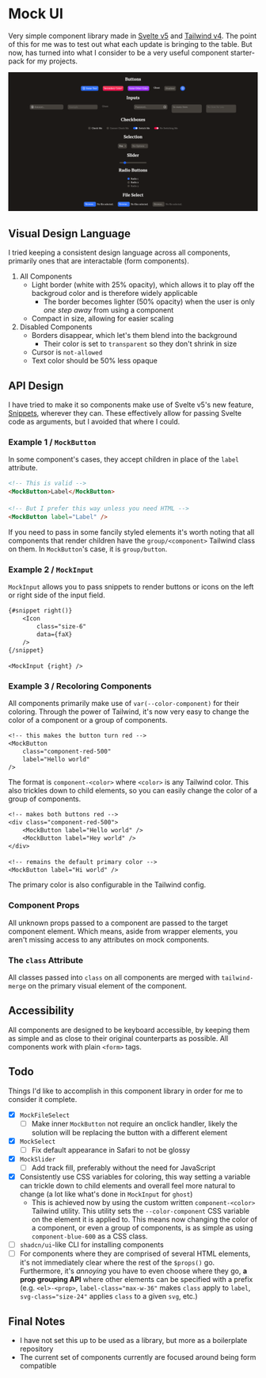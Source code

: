 # Mock UI

Very simple component library made in [Svelte v5](https://svelte.dev/) and [Tailwind v4](https://tailwindcss.com/). The point of this for me was to test out what each update is bringing to the table. But now, has turned into what I consider to be a very useful component starter-pack for my projects.

![Preview of Components](docs/preview_2025-01.png)

## Visual Design Language

I tried keeping a consistent design language across all components, primarily ones that are interactable (form components).

1. All Components
    - Light border (white with 25% opacity), which allows it to play off the backgroud color and is therefore widely applicable
        - The border becomes lighter (50% opacity) when the user is only _one step away_ from using a component
    - Compact in size, allowing for easier scaling
2. Disabled Components
    - Borders disappear, which let's them blend into the background
        - Their color is set to `transparent` so they don't shrink in size
    - Cursor is `not-allowed`
    - Text color should be 50% less opaque

## API Design

I have tried to make it so components make use of Svelte v5's new feature, [Snippets](https://svelte.dev/docs/svelte/svelte#Snippet), wherever they can. These effectively allow for passing Svelte code as arguments, but I avoided that where I could.

### Example 1 / `MockButton`

In some component's cases, they accept children in place of the `label` attribute.

```html
<!-- This is valid -->
<MockButton>Label</MockButton>

<!-- But I prefer this way unless you need HTML -->
<MockButton label="Label" />
```

If you need to pass in some fancily styled elements it's worth noting that all components that render children have the `group/<component>` Tailwind class on them. In `MockButton`'s case, it is `group/button`.

### Example 2 / `MockInput`

`MockInput` allows you to pass snippets to render buttons or icons on the left or right side of the input field.

```svelte
{#snippet right()}
    <Icon
        class="size-6"
        data={faX}
    />
{/snippet}

<MockInput {right} />
```

### Example 3 / Recoloring Components

All components primarily make use of `var(--color-component)` for their coloring. Through the power of Tailwind, it's now very easy to change the color of a component or a group of components.

```svelte
<!-- this makes the button turn red -->
<MockButton
    class="component-red-500"
    label="Hello world"
/>
```

The format is `component-<color>` where `<color>` is any Tailwind color. This also trickles down to child elements, so you can easily change the color of a group of components.

```svelte
<!-- makes both buttons red -->
<div class="component-red-500">
    <MockButton label="Hello world" />
    <MockButton label="Hey world" />
</div>

<!-- remains the default primary color -->
<MockButton label="Hi world" />
```

The primary color is also configurable in the Tailwind config.

### Component Props

All unknown props passed to a component are passed to the target component element. Which means, aside from wrapper elements, you aren't missing access to any attributes on mock components.

### The `class` Attribute

All classes passed into `class` on all components are merged with `tailwind-merge` on the primary visual element of the component.

## Accessibility

All components are designed to be keyboard accessible, by keeping them as simple and as close to their original counterparts as possible. All components work with plain `<form>` tags.

## Todo

Things I'd like to accomplish in this component library in order for me to consider it complete.

- [x] `MockFileSelect`
    - [ ] Make inner `MockButton` not require an onclick handler, likely the solution will be replacing the button with a different element
- [x] `MockSelect`
    - [ ] Fix default appearance in Safari to not be glossy
- [x] `MockSlider`
    - [ ] Add track fill, preferably without the need for JavaScript
- [x] Consistently use CSS variables for coloring, this way setting a variable can trickle down to child elements and overall feel more natural to change (a lot like what's done in `MockInput` for `ghost`)
    - This is achieved now by using the custom written `component-<color>` Tailwind utility. This utility sets the `--color-component` CSS variable on the element it is applied to. This means now changing the color of a component, or even a group of components, is as simple as using `component-blue-600` as a CSS class.
- [ ] `shadcn/ui`-like CLI for installing components
- [ ] For components where they are comprised of several HTML elements, it's not immediately clear where the rest of the `$props()` go. Furthermore, it's _annoying_ you have to even choose where they go, **a prop grouping API** where other elements can be specified with a prefix (e.g. `<el>-<prop>`, `label-class="max-w-36"` makes `class` apply to `label`, `svg-class="size-24"` applies `class` to a given `svg`, etc.)

## Final Notes

- I have not set this up to be used as a library, but more as a boilerplate repository
- The current set of components currently are focused around being form compatible
